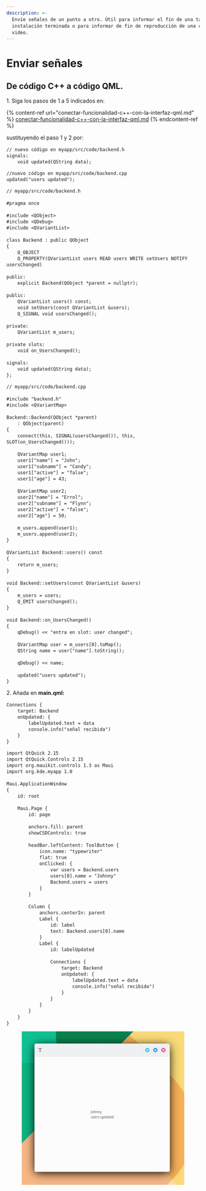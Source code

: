 ```yaml
---
description: >-
  Envíe señales de un punto a otro. Útil para informar el fín de una tarea como
  instalación terminada o para informar de fin de reproducción de una canción o
  video.
---
```


# Enviar señales

## De código C++ a código QML.

1\. Siga los pasos de 1 a 5 indicados en:

{% content-ref url="conectar-funcionalidad-c++-con-la-interfaz-qml.md" %}
[conectar-funcionalidad-c++-con-la-interfaz-qml.md](conectar-funcionalidad-c++-con-la-interfaz-qml.md)
{% endcontent-ref %}

sustituyendo el paso 1 y 2 por:

```
// nuevo código en myapp/src/code/backend.h
signals:    
    void updated(QString data);
```

```
//nuevo código en myapp/src/code/backend.cpp
updated("users updated");
```

```
// myapp/src/code/backend.h

#pragma once

#include <QObject>
#include <QDebug>
#include <QVariantList>

class Backend : public QObject
{
    Q_OBJECT
    Q_PROPERTY(QVariantList users READ users WRITE setUsers NOTIFY usersChanged)

public:
    explicit Backend(QObject *parent = nullptr);

public:
    QVariantList users() const;
    void setUsers(const QVariantList &users);
    Q_SIGNAL void usersChanged();

private:
    QVariantList m_users;

private slots:
    void on_UsersChanged();

signals:
    void updated(QString data);
};

```

```
// myapp/src/code/backend.cpp

#include "backend.h"
#include <QVariantMap>

Backend::Backend(QObject *parent)
    : QObject(parent)
{
    connect(this, SIGNAL(usersChanged()), this, SLOT(on_UsersChanged()));

    QVariantMap user1;
    user1["name"] = "John";
    user1["subname"] = "Candy";
    user1["active"] = "false";
    user1["age"] = 43;

    QVariantMap user2;
    user2["name"] = "Errol";
    user2["subname"] = "Flynn";
    user2["active"] = "false";
    user2["age"] = 50;

    m_users.append(user1);
    m_users.append(user2);
}

QVariantList Backend::users() const
{
    return m_users;
}

void Backend::setUsers(const QVariantList &users)
{
    m_users = users;
    Q_EMIT usersChanged();
}

void Backend::on_UsersChanged()
{
    qDebug() << "entra en slot: user changed";

    QVariantMap user = m_users[0].toMap();
    QString name = user["name"].toString();

    qDebug() << name;

    updated("users updated");
}

```

2\. Añada en **main.qml:**

```
Connections {
    target: Backend
    onUpdated: {
        labelUpdated.text = data
        console.info("señal recibida")
    }
}
```

```
import QtQuick 2.15
import QtQuick.Controls 2.15
import org.mauikit.controls 1.3 as Maui
import org.kde.myapp 1.0

Maui.ApplicationWindow
{
    id: root

    Maui.Page {
        id: page

        anchors.fill: parent
        showCSDControls: true

        headBar.leftContent: ToolButton {
            icon.name: "typewriter"
            flat: true
            onClicked: {
                var users = Backend.users
                users[0].name = "Johnny"
                Backend.users = users
            }
        }

        Column {
            anchors.centerIn: parent
            Label {
                id: label
                text: Backend.users[0].name
            }
            Label {
                id: labelUpdated

                Connections {
                    target: Backend
                    onUpdated: {
                        labelUpdated.text = data
                        console.info("señal recibida")
                    }
                }
            }
        }
    }
}

```

<figure><img src="../../.gitbook/assets/Signal-C-a-QML.jpg" alt=""><figcaption></figcaption></figure>
